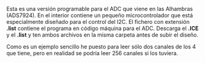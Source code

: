 Esta es una versión programable para el ADC que viene en las Alhambras (ADS7924). En el interior contiene un pequeño microcontrolador que está especialmente diseñado para el control del I2C. El fichero con extensión **.list** contiene el programa en código máquina para el ADC. Descarga el **.ICE** y el **.list** y ten ambos archivos en la misma carpeta antes de subir el diseño.

Como es un ejemplo sencillo he puesto para leer sólo dos canales de los 4 que tiene, pero en realidad se podría leer 256 canales si los tuviera.

